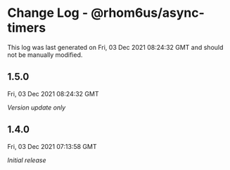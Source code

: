 # Change Log - @rhom6us/async-timers

This log was last generated on Fri, 03 Dec 2021 08:24:32 GMT and should not be manually modified.

## 1.5.0
Fri, 03 Dec 2021 08:24:32 GMT

_Version update only_

## 1.4.0
Fri, 03 Dec 2021 07:13:58 GMT

_Initial release_

